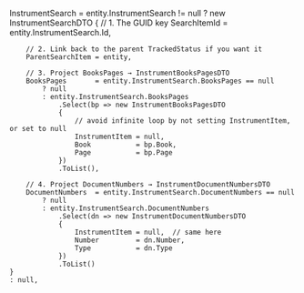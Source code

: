 InstrumentSearch = entity.InstrumentSearch != null
    ? new InstrumentSearchDTO
    {
        // 1. The GUID key
        SearchItemId     = entity.InstrumentSearch.Id,

        // 2. Link back to the parent TrackedStatus if you want it
        ParentSearchItem = entity,  

        // 3. Project BooksPages → InstrumentBooksPagesDTO
        BooksPages       = entity.InstrumentSearch.BooksPages == null
            ? null
            : entity.InstrumentSearch.BooksPages
                .Select(bp => new InstrumentBooksPagesDTO
                {
                    // avoid infinite loop by not setting InstrumentItem, or set to null
                    InstrumentItem = null,  
                    Book           = bp.Book,
                    Page           = bp.Page
                })
                .ToList(),

        // 4. Project DocumentNumbers → InstrumentDocumentNumbersDTO
        DocumentNumbers  = entity.InstrumentSearch.DocumentNumbers == null
            ? null
            : entity.InstrumentSearch.DocumentNumbers
                .Select(dn => new InstrumentDocumentNumbersDTO
                {
                    InstrumentItem = null,  // same here
                    Number         = dn.Number,
                    Type           = dn.Type
                })
                .ToList()
    }
    : null,
